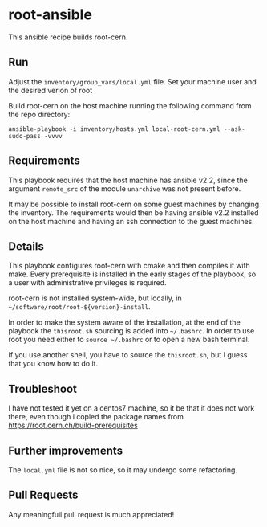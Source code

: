 # root-ansible

This ansible recipe builds root-cern.

## Run

Adjust the `inventory/group_vars/local.yml` file. Set your machine user and the desired verion of root

Build root-cern on the host machine running the following command from the repo directory:

    ansible-playbook -i inventory/hosts.yml local-root-cern.yml --ask-sudo-pass -vvvv

## Requirements

This playbook requires that the host machine has ansible v2.2, since the argument `remote_src` of the module `unarchive` was not present before.

It may be possible to install root-cern on some guest machines by changing the inventory. The requirements would then be having ansible v2.2 installed on the host machine and having an ssh connection to the guest machines.

## Details

This playbook configures root-cern with cmake and then compiles it with make. Every prerequisite is installed in the early stages of the playbook, so a user with administrative privileges is required.

root-cern is not installed system-wide, but locally, in `~/software/root/root-${version}-install`. 

In order to make the system aware of the installation, at the end of the playbook the `thisroot.sh` sourcing is added into `~/.bashrc`. In order to use root you need either to `source ~/.bashrc` or to open a new bash terminal. 

If you use another shell, you have to source the `thisroot.sh`, but I guess that you know how to do it.

## Troubleshoot

I have not tested it yet on a centos7 machine, so it be that it does not work there, even though i copied the package names from https://root.cern.ch/build-prerequisites

## Further improvements

The `local.yml` file is not so nice, so it may undergo some refactoring.

## Pull Requests

Any meaningfull pull request is much appreciated!
